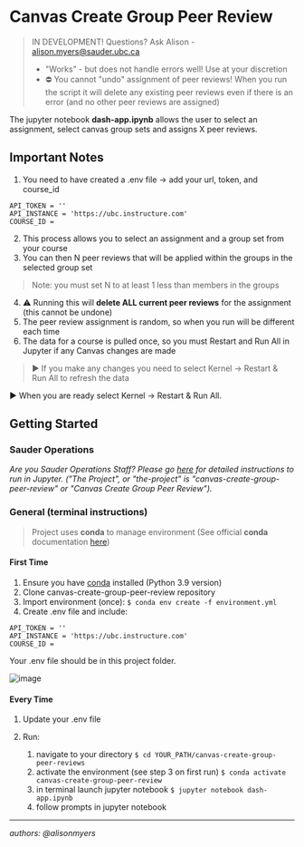 # Canvas Create Group Peer Review
> IN DEVELOPMENT!
> Questions? Ask Alison - alison.myers@sauder.ubc.ca
> - "Works" - but does not handle errors well! Use at your discretion
> - ⛔️ You cannot "undo" assignment of peer reviews! When you run the script it will delete any existing peer reviews even if there is an error (and no other peer reviews are assigned)

The jupyter notebook **dash-app.ipynb** allows the user to select an assignment, select canvas group sets and assigns X peer reviews. 

## Important Notes


1. You need to have created a .env file -> add your url, token, and course_id

```
API_TOKEN = ''
API_INSTANCE = 'https://ubc.instructure.com'
COURSE_ID = 
```

2. This process allows you to select an assignment and a group set from your course
3. You can then N peer reviews that will be applied within the groups in the selected group set
> Note: you must set N to at least 1 less than members in the groups
4. ⚠️ Running this will **delete ALL current peer reviews** for the assignment (this cannot be undone)
5. The peer review assignment is random, so when you run will be different each time
6. The data for a course is pulled once, so you must Restart and Run All in Jupyter if any Canvas changes are made 
>   ▶️ If you make any changes you need to select Kernel -> Restart & Run All to refresh the data

▶️ When you are ready select Kernel -> Restart & Run All.


## Getting Started
### Sauder Operations

_Are you Sauder Operations Staff? Please go [here](https://github.com/saud-learning-services/instructions-and-other-templates/blob/main/docs/running-instructions.md) for detailed instructions to run in Jupyter. ("The Project", or "the-project" is "canvas-create-group-peer-review" or "Canvas Create Group Peer Review")._

### General (terminal instructions)
> Project uses **conda** to manage environment (See official **conda** documentation [here](https://docs.conda.io/projects/conda/en/latest/user-guide/tasks/manage-environments.html#creating-an-environment-from-an-environment-yml-file))

#### First Time

1. Ensure you have [conda](https://docs.conda.io/projects/conda/en/latest/user-guide/install/index.html) installed (Python 3.9 version)
2. Clone canvas-create-group-peer-review repository
3. Import environment (once): `$ conda env create -f environment.yml`
4. Create .env file and include:

```
API_TOKEN = ''
API_INSTANCE = 'https://ubc.instructure.com'
COURSE_ID = 
```
Your .env file should be in this project folder.

![image](https://user-images.githubusercontent.com/22600917/171711768-535fe292-2aef-4c32-8bc4-87788131a57a.png)

#### Every Time

1. Update your .env file

1. Run:
   1. navigate to your directory `$ cd YOUR_PATH/canvas-create-group-peer-reviews`
   1. activate the environment (see step 3 on first run) `$ conda activate canvas-create-group-peer-review`
   1. in terminal launch jupyter notebook `$ jupyter notebook dash-app.ipynb`
   1. follow prompts in jupyter notebook 

---
_authors: @alisonmyers_
